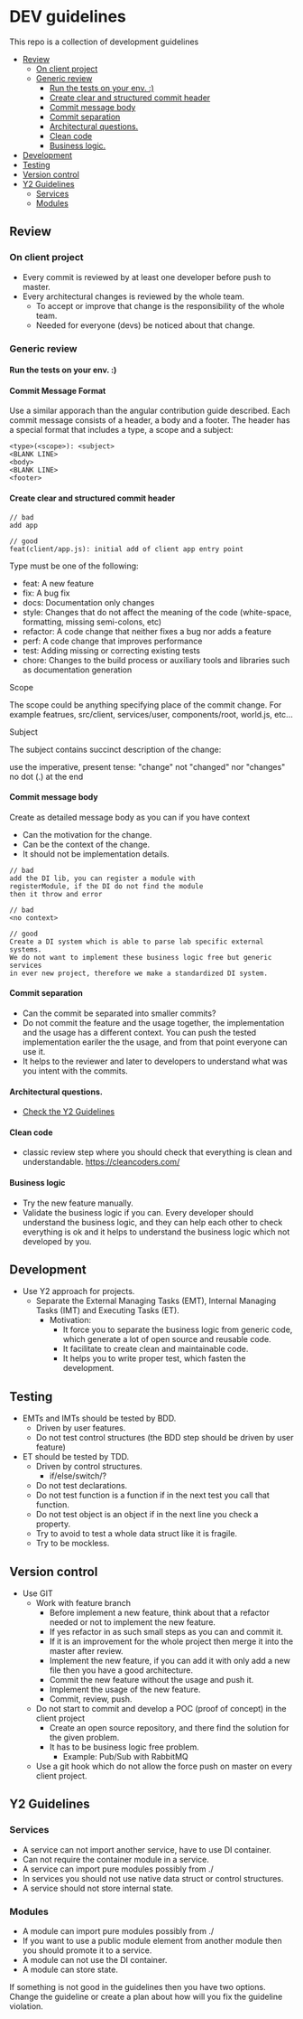 # DEV guidelines
This repo is a collection of development guidelines

* [Review](#review)
  + [On client project](#on-client-project)
  + [Generic review](#generic-review)
    - [Run the tests on your env. :)](#run-the-tests-on-your-env-)
    - [Create clear and structured commit header](#create-clear-and-structured-commit-header)
    - [Commit message body](#commit-message-body)
    - [Commit separation](#commit-separation)
    - [Architectural questions.](#architectural-questions)
    - [Clean code](#clean-code)
    - [Business logic.](#business-logic)
* [Development](#development)
* [Testing](#testing)
* [Version control](#version-control)
* [Y2 Guidelines](#y2-guidelines)
  + [Services](#services)
  + [Modules](#modules)

## Review
### On client project
  - Every commit is reviewed by at least one developer before push to master.
  - Every architectural changes is reviewed by the whole team.
    - To accept or improve that change is the responsibility of the whole team.
    - Needed for everyone (devs) be noticed about that change.
    
### Generic review
#### Run the tests on your env. :)

#### Commit Message Format

Use a similar apporach than the angular contribution guide described. Each commit message consists of a header, a body and a footer. The header has a special format that includes a type, a scope and a subject:

```
<type>(<scope>): <subject>
<BLANK LINE>
<body>
<BLANK LINE>
<footer>
```

#### Create clear and structured commit header
```
// bad
add app

// good
feat(client/app.js): initial add of client app entry point
```
Type must be one of the following:

- feat: A new feature
- fix: A bug fix
- docs: Documentation only changes
- style: Changes that do not affect the meaning of the code (white-space, formatting, missing semi-colons, etc)
- refactor: A code change that neither fixes a bug nor adds a feature
- perf: A code change that improves performance
- test: Adding missing or correcting existing tests
- chore: Changes to the build process or auxiliary tools and libraries such as documentation generation

Scope

The scope could be anything specifying place of the commit change. For example featrues, src/client, services/user, components/root, world.js, etc...

Subject

The subject contains succinct description of the change:

use the imperative, present tense: "change" not "changed" nor "changes"
no dot (.) at the end

#### Commit message body
Create as detailed message body as you can if you have context
- Can the motivation for the change.
- Can be the context of the change.
- It should not be implementation details.

```
// bad
add the DI lib, you can register a module with
registerModule, if the DI do not find the module
then it throw and error

// bad
<no context>

// good
Create a DI system which is able to parse lab specific external systems.
We do not want to implement these business logic free but generic services
in ever new project, therefore we make a standardized DI system.
```

#### Commit separation
- Can the commit be separated into smaller commits?
- Do not commit the feature and the usage together, the implementation and the usage has a different context. You can push the tested implementation eariler the the usage, and from that point everyone can use it.
- It helps to the reviewer and later to developers to understand what was you intent with the commits. 

#### Architectural questions.
* [Check the Y2 Guidelines](#y2-guidelines)

#### Clean code
- classic review step where you should check that everything is clean and understandable.
https://cleancoders.com/

#### Business logic
- Try the new feature manually.
- Validate the business logic if you can. Every developer should understand the business logic, and they can help each other to check everything is ok and it helps to understand the business logic which not developed by you.

## Development
- Use Y2 approach for projects.
  - Separate the External Managing Tasks (EMT), Internal Managing Tasks (IMT) and Executing Tasks (ET).
    - Motivation:
      - It force you to separate the business logic from generic code, which generate a lot of open source and reusable code.
      - It facilitate to create clean and maintainable code.
      - It helps you to write proper test, which fasten the development.

## Testing
- EMTs and IMTs should be tested by BDD. 
  - Driven by user features.
  - Do not test control structures (the BDD step should be driven by user feature)
- ET should be tested by TDD.
  - Driven by control structures. 
    - if/else/switch/?
  - Do not test declarations.
  - Do not test function is a function if in the next test you call that function.
  - Do not test object is an object if in the next line you check a property.
  - Try to avoid to test a whole data struct like it is fragile.
  - Try to be mockless.

## Version control
- Use GIT
  - Work with feature branch
    - Before implement a new feature, think about that a refactor needed or not to implement the new feature.
    - If yes refactor in as such small steps as you can and commit it.
    - If it is an improvement for the whole project then merge it into the master after review.
    - Implement the new feature, if you can add it with only add a new file then you have a good architecture.
    - Commit the new feature without the usage and push it.
    - Implement the usage of the new feature.
    - Commit, review, push.
  - Do not start to commit and develop a POC (proof of concept) in the client project
    - Create an open source repository, and there find the solution for the given problem.
    - It has to be business logic free problem. 
      - Example: Pub/Sub with RabbitMQ
  - Use a git hook which do not allow the force push on master on every client project.

## Y2 Guidelines
### Services
  - A service can not import another service, have to use DI container.
  - Can not require the container module in a service.
  - A service can import pure modules possibly from ./
  - In services you should not use native data struct or control structures.
  - A service should not store internal state.

### Modules
  - A module can import pure modules possibly from ./  
  - If you want to use a public module element from another module then you should promote it to a service. 	  
  - A module can not use the DI container.
  - A module can store state.

If something is not good in the guidelines then you have two options. Change the guideline or create a plan about how will you fix the guideline violation.
